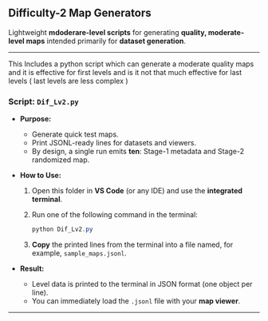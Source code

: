 
## Difficulty-2 Map Generators  

Lightweight **mdoderare-level scripts** for generating **quality, moderate-level maps** intended primarily for **dataset generation**.

---
This Includes a python script which can generate a moderate quality maps and it is effective for first levels and is it not that much effective for last levels ( last levels are less complex )

### **Script: `Dif_Lv2.py`**  

- **Purpose:**  
  - Generate quick test maps.  
  - Print JSONL-ready lines for datasets and viewers.  
  - By design, a single run emits **ten**: Stage-1 metadata and Stage-2 randomized map.

- **How to Use:**  
  1. Open this folder in **VS Code** (or any IDE) and use the **integrated terminal**.  
  2. Run one of the following command in the terminal:  
  
     ```powershell
     python Dif_Lv2.py
     ```

     

  3. **Copy** the printed lines from the terminal into a file named, for example, `sample_maps.jsonl`.  

- **Result:**  
  - Level data is printed to the terminal in JSON format (one object per line).  
  - You can immediately load the `.jsonl` file with your **map viewer**.

---






